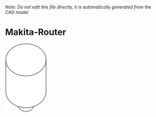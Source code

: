###### Note: Do not edit this file directly, it is automatically generated from the CAD model

# Makita-Router

![](/project.svg)



 

